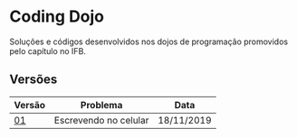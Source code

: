 # Coding Dojo
Soluções e códigos desenvolvidos nos dojos de programação promovidos pelo capítulo no IFB.

## Versões

| Versão  |  Problema              | Data       |
| ------- | ---------------------- | ---------- |
|  [01](I%20Coding%20Dojo)|  Escrevendo no celular | 18/11/2019 |
